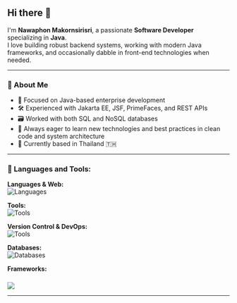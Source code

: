 ## Hi there 👋

I'm **Nawaphon Makornsirisri**, a passionate **Software Developer** specializing in **Java**.  
I love building robust backend systems, working with modern Java frameworks, and occasionally dabble in front-end technologies when needed.

---

### 💼 About Me
- 🔧 Focused on Java-based enterprise development
- 🛠️ Experienced with Jakarta EE, JSF, PrimeFaces, and REST APIs
- 🗃️ Worked with both SQL and NoSQL databases
- 🧠 Always eager to learn new technologies and best practices in clean code and system architecture
- 📌 Currently based in Thailand 🇹🇭

---

### 🧰 Languages and Tools:

<p align="left">

  <!-- Programming Languages & Web -->
  <strong>Languages & Web:</strong><br/>
  <img src="https://skillicons.dev/icons?i=java,python,html,css,javascript&theme=light" alt="Languages" />
  <!-- Tools -->
  <strong>Tools:</strong><br/>
  <img src="https://skills.syvixor.com/api/icons?i=postman,dbeaver,eclipseide,intellijidea,pycharm" alt="Tools" />
  <br/>

  <strong>Version Control & DevOps:</strong><br/>
  <img src="https://skillicons.dev/icons?i=git,docker&theme=light" alt="Tools" />
  <br/>

  <!-- Databases -->
  <strong>Databases:</strong><br/>
  <img src="https://skills.syvixor.com/api/icons?i=mysql,mariadb,postgresql,mongodb,sqlite,redis,cassandra,oracle,qdrant&theme=light" alt="Databases"/>
  <br/>
  <!-- Frameworks / Platforms -->
  <strong>Frameworks:</strong><br/>

  <!-- Jakarta EE icon -->
  <span style="display: inline-flex; align-items: center; gap: 12px; margin-top: 8px;">
    <img src="https://skills.syvixor.com/api/icons?i=jakartaee,spring,fastapi&theme=light"/>
  </span>

</p>

---
